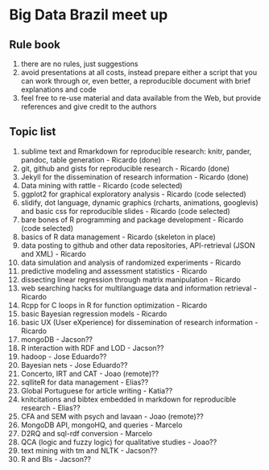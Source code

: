# Big Data Brazil meet up


## Rule book

1. there are no rules, just suggestions
1. avoid presentations at all costs, instead prepare either a script that you can work through or, even better, a reproducible document with brief explanations and code
1. feel free to re-use material and data available from the Web, but provide references and give credit to the authors


## Topic list

1. sublime text and Rmarkdown for reproducible research: knitr, pander, pandoc, table generation - Ricardo (done)
1. git, github and gists for reproducible research - Ricardo (done)
1. Jekyll for the dissemination of research information - Ricardo (done)
1. Data mining with rattle - Ricardo (code selected)
1. ggplot2 for graphical exploratory analysis - Ricardo (code selected)
1. slidify, dot language, dynamic graphics (rcharts, animations, googlevis) and basic css for reproducible slides - Ricardo (code selected)
1. bare bones of R programming and package development - Ricardo (code selected)
1. basics of R data management - Ricardo (skeleton in place)
1. data posting to github and other data repositories, API-retrieval (JSON and XML) - Ricardo
1. data simulation and analysis of randomized experiments - Ricardo
1. predictive modeling and assessment statistics - Ricardo
1. dissecting linear regression through matrix manipulation - Ricardo
1. web searching hacks for multilanguage data and information retrieval - Ricardo
1. Rcpp for C loops in R for function optimization - Ricardo
1. basic Bayesian regression models - Ricardo
1. basic UX (User eXperience) for dissemination of research information - Ricardo
1. mongoDB - Jacson??
1. R interaction with RDF and LOD - Jacson??
1. hadoop - Jose Eduardo??
1. Bayesian nets - Jose Eduardo??
1. Concerto, IRT and CAT - Joao (remote)??
1. sqlliteR for data management - Elias??
1. Global Portuguese for article writing - Katia??
1. knitcitations and bibtex embedded in markdown for reproducible research - Elias??
1. CFA and SEM with psych and lavaan - Joao (remote)??
1. MongoDB API, mongoHQ, and queries - Marcelo
1. D2RQ and sql-rdf conversion - Marcelo
1. QCA (logic and fuzzy logic) for qualitative studies - Joao??
1. text mining with tm and NLTK - Jacson??
1. R and BIs - Jacson??
